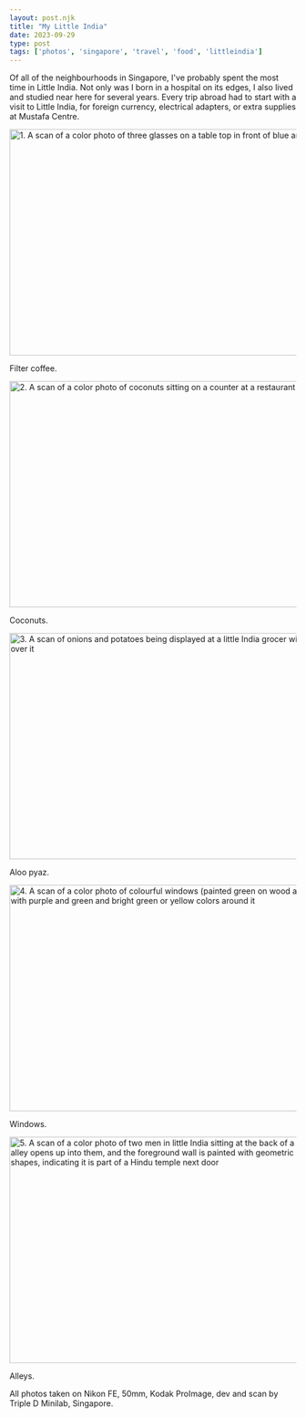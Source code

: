 ```yaml
---
layout: post.njk
title: "My Little India"
date: 2023-09-29
type: post
tags: ['photos', 'singapore', 'travel', 'food', 'littleindia']
---
```

Of all of the neighbourhoods in Singapore, I've probably spent the most time in Little India. Not only was I born in a hospital on its edges, I also lived and studied near here for several years. Every trip abroad had to start with a visit to Little India, for foreign currency, electrical adapters, or extra supplies at Mustafa Centre. 

<img src="/img/001308850024.jpg" width="600" height="397" alt="1. A scan of a color photo of three glasses on a table top in front of blue and tan walls">

Filter coffee.

<img src="/img/001308850009.jpg" width="600" height="397" alt="2. A scan of a color photo of coconuts sitting on a counter at a restaurant">

Coconuts.

<img src="/img/001308850027.jpg" width="600" height="397" alt="3. A scan of onions and potatoes being displayed at a little India grocer with a blue tarp over it">

Aloo pyaz.

<img src="/img/001308850026.jpg" width="600" height="397" alt="4. A scan of a color photo of colourful windows (painted green on wood and brown) with purple and green and bright green or yellow colors around it">

Windows.

<img src="/img/001308850023-3.jpg" width="600" height="397" alt="5. A scan of a color photo of two men in little India sitting at the back of a restaurant. An alley opens up into them, and the foreground wall is painted with geometric clay color and shapes, indicating it is part of a Hindu temple next door">

Alleys.

All photos taken on Nikon FE, 50mm, Kodak ProImage, dev and scan by Triple D Minilab, Singapore.
